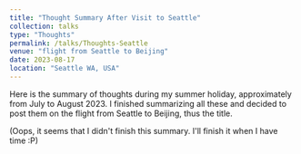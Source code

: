 ```yaml
---
title: "Thought Summary After Visit to Seattle"
collection: talks
type: "Thoughts"
permalink: /talks/Thoughts-Seattle
venue: "flight from Seattle to Beijing"
date: 2023-08-17
location: "Seattle WA, USA"
---
```


Here is the summary of thoughts during my summer holiday, approximately from July to August 2023. I finished summarizing all these and decided to post them on the flight from Seattle to Beijing, thus the title.

(Oops, it seems that I didn't finish this summary. I'll finish it when I have time :P)
